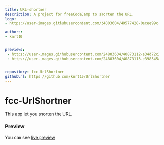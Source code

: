 ```yaml
---
title: URL-shortner
description: A project for freeCodeCamp to shorten the URL.
logo:
- https://user-images.githubusercontent.com/24803604/40577428-0acee99c-6123-11e8-92cc-8e8efcbcfae8.jpg

authors:
- knrt10


previews: 
 - https://user-images.githubusercontent.com/24803604/40873112-e34d72c2-6649-11e8-8b5b-e39e76e4b9e4.png
 - https://user-images.githubusercontent.com/24803604/40873113-e3985454-6649-11e8-83b3-7ab09cdc63b3.png


repository: fcc-UrlShortner
githubUrl: https://github.com/knrt10/UrlShortner
---
```


# fcc-UrlShortner

This app let you shorten the URL.

### Preview

You can see [live preview](https://prism-dryer.glitch.me/)